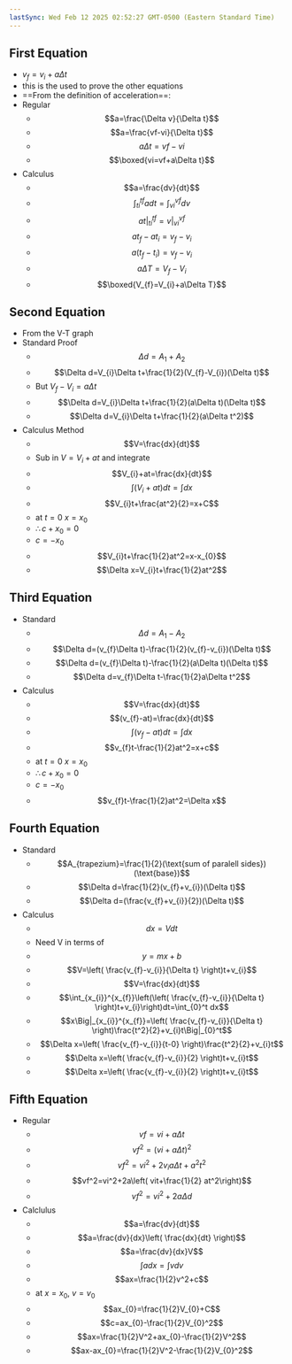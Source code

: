 ```yaml
---
lastSync: Wed Feb 12 2025 02:52:27 GMT-0500 (Eastern Standard Time)
---
```

## First Equation
- $v_{f}=v_{i}+a\Delta t$
- this is the used to prove the other equations
- ==From the definition of acceleration==:
- Regular
	- $$a=\frac{\Delta v}{\Delta t}$$
	- $$a=\frac{vf-vi}{\Delta t}$$
	- $$a\Delta t=vf-vi$$
	- $$\boxed{vi=vf+a\Delta t}$$
- Calculus
	- $$a=\frac{dv}{dt}$$
	- $$\int_{ti}^{tf}adt=\int_{vi}^{vf}dv$$
	- $$at\Big|_{ti}^{tf}=v\Big|_{vi}^{vf}$$
	- $$at_{f}-at_{i}=v_{f}-v_{i}$$
	- $$a(t_{f}-t_{i})=v_{f}-v_{i}$$
	- $$a\Delta T=V_{f}-V_{i}$$
	- $$\boxed{V_{f}=V_{i}+a\Delta T}$$
## Second Equation
- From the V-T graph
- Standard Proof
	- $$\Delta d=A_{1}+A_{2}$$
	- $$\Delta d=V_{i}\Delta t+\frac{1}{2}(V_{f}-V_{i})(\Delta t)$$
	- But $V_{f}-V_{i}=a\Delta t$
	- $$\Delta d=V_{i}\Delta t+\frac{1}{2}(a\Delta t)(\Delta t)$$
	- $$\Delta d=V_{i}\Delta t+\frac{1}{2}(a\Delta t^2)$$
- Calculus Method
	- $$V=\frac{dx}{dt}$$
	- Sub in $V=V_{i}+at$ and integrate
	- $$V_{i}+at=\frac{dx}{dt}$$
	- $$\int(V_{i}+at)dt=\int dx$$
	- $$V_{i}t+\frac{at^2}{2}=x+C$$
	- at $t=0$ $x=x_{0}$
	- $\therefore c+x_{0}=0$
	- $c=-x_{0}$
	- $$V_{i}t+\frac{1}{2}at^2=x-x_{0}$$
	- $$\Delta x=V_{i}t+\frac{1}{2}at^2$$
## Third Equation
- Standard
	- $$\Delta d=A_{1}-A_{2}$$
	- $$\Delta d=(v_{f}\Delta t)-\frac{1}{2}(v_{f}-v_{i})(\Delta t)$$
	- $$\Delta d=(v_{f}\Delta t)-\frac{1}{2}(a\Delta t)(\Delta t)$$
	- $$\Delta d=v_{f}\Delta t-\frac{1}{2}a\Delta t^2$$
- Calculus
	- $$V=\frac{dx}{dt}$$
	- $$(v_{f}-at)=\frac{dx}{dt}$$
	- $$\int(v_{f}-at)dt=\int{dx}$$
	- $$v_{f}t-\frac{1}{2}at^2=x+c$$
	- at $t=0$ $x=x_{0}$
	- $\therefore c+x_{0}=0$
	- $c=-x_{0}$
	- $$v_{f}t-\frac{1}{2}at^2=\Delta x$$
## Fourth Equation
- Standard
	- $$A_{trapezium}=\frac{1}{2}(\text{sum of paralell sides})(\text{base})$$
	- $$\Delta d=\frac{1}{2}(v_{f}+v_{i})(\Delta t)$$
	- $$\Delta d=(\frac{v_{f}+v_{i}}{2})(\Delta t)$$
- Calculus
	- $$dx=Vdt$$
	- Need V in terms of 
	- $$y=mx+b$$
	- $$V=\left( \frac{v_{f}-v_{i}}{\Delta t} \right)t+v_{i}$$
	- $$V=\frac{dx}{dt}$$
	- $$\int_{x_{i}}^{x_{f}}\left(\left( \frac{v_{f}-v_{i}}{\Delta t} \right)t+v_{i}\right)dt=\int_{0}^t dx$$
	- $$x\Big|_{x_{i}}^{x_{f}}=\left( \frac{v_{f}-v_{i}}{\Delta t} \right)\frac{t^2}{2}+v_{i}t\Big|_{0}^t$$
	- $$\Delta x=\left( \frac{v_{f}-v_{i}}{t-0} \right)\frac{t^2}{2}+v_{i}t$$
	- $$\Delta x=\left( \frac{v_{f}-v_{i}}{2} \right)t+v_{i}t$$
	- $$\Delta x=\left( \frac{v_{f}-v_{i}}{2} \right)t+v_{i}t$$
## Fifth Equation
- Regular
	- $$vf=vi+a\Delta t$$
	- $$vf^2=(vi+a\Delta t)^2$$
	- $$vf^2=vi^2+2v_ia\Delta t+a^2t^2$$
	- $$vf^2=vi^2+2a\left( vit+\frac{1}{2} at^2\right)$$
	- $$vf^2=vi^2+2a\Delta d$$
- Calclulus
	- $$a=\frac{dv}{dt}$$
	- $$a=\frac{dv}{dx}\left( \frac{dx}{dt} \right)$$
	- $$a=\frac{dv}{dx}V$$
	- $$\int adx=\int vdv$$
	- $$ax=\frac{1}{2}v^2+c$$
	- at $x=x_{0}$, $v=v_{0}$
	- $$ax_{0}=\frac{1}{2}V_{0}+C$$
	- $$c=ax_{0}-\frac{1}{2}V_{0}^2$$
	- $$ax=\frac{1}{2}V^2+ax_{0}-\frac{1}{2}V^2$$
	- $$ax-ax_{0}=\frac{1}{2}V^2-\frac{1}{2}V_{0}^2$$